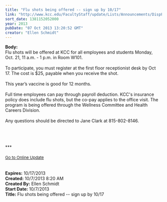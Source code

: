 ```yaml
---
title: "Flu shots being offered -- sign up by 10/17"
link: "http://www.kcc.edu/FacultyStaff/update/Lists/Announcements/DispForm.aspx?ID=1273"
sort_date: 1381152052000
year: 2013
pubDate: "07 Oct 2013 13:20:52 GMT"
creator: "Ellen Schmidt"
---
```


<div><b>Body:</b> <div class="ExternalClass9C2736D051D74226B6505B44C1F09748"><div>
<div class="ExternalClassFA58F12996484173A86060109E991F42">
<div>Flu shots will be offered at KCC for all employees and students Monday, Oct. 21, 11 a.m. - 1 p.m. in Room W101.</div>
<div> </div>
<div>To participate, you must register at the first floor receptionist desk by Oct 17. The cost is $25, payable when you receive the shot. </div>
<div> </div>
<div>This year’s vaccine is good for 12 months.</div>
<div> </div>
<div>Full time employees can pay through payroll deduction. KCC's insurance policy does include flu shots, but the co-pay applies to the office visit. The program is being offered through the Wellness Committee and Health Careers Division.</div>
<div> </div>
<div>Any questions should be directed to Jane Clark at 815-802-8146.</div>
<div> </div>
<div><br /> </div>
<div> </div>
<div></div></div>
<div></div>
<div>***</div>
<div> </div>
<div></div>
<div>
<div><font size="2"><a href="/FacultyStaff/update/Pages/dailyupdate.aspx">Go to Online Update</a></font></div>
<div><font size="2"></font> </div>
<div><font size="2"></font> </div></div></div></div></div>
<div><b>Expires:</b> 10/17/2013</div>
<div><b>Created:</b> 10/7/2013 8:20 AM</div>
<div><b>Created By:</b> Ellen Schmidt</div>
<div><b>Start Date:</b> 10/7/2013</div>
<div><b>Title:</b> Flu shots being offered -- sign up by 10/17</div>
